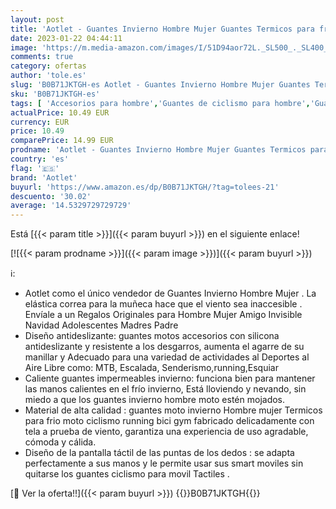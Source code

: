 ```yaml
---
layout: post
title: 'Aotlet - Guantes Invierno Hombre Mujer Guantes Termicos para frio moto ciclismo running bici gym para movil Tactiles Regalos Originales para Hombre Mujer Amigo Invisible Navidad Adolescentes Madres Padre'
date: 2023-01-22 04:44:11
image: 'https://m.media-amazon.com/images/I/51D94aor72L._SL500_._SL400_.jpg'
comments: true
category: ofertas
author: 'tole.es'
slug: 'B0B71JKTGH-es Aotlet - Guantes Invierno Hombre Mujer Guantes Termicos...'
sku: 'B0B71JKTGH-es'
tags: [ 'Accesorios para hombre','Guantes de ciclismo para hombre','Guantes y manoplas para hombre','Moda','Moda Hombre','Ropa de ciclismo','Ropa de ciclismo para hombre','Ropa específica deportiva','aotlet','navidad','🇪🇸', ]
actualPrice: 10.49 EUR
currency: EUR
price: 10.49
comparePrice: 14.99 EUR
prodname: 'Aotlet - Guantes Invierno Hombre Mujer Guantes Termicos para frio moto ciclismo running bici gym para movil Tactiles Regalos Originales para Hombre Mujer Amigo Invisible Navidad Adolescentes Madres Padre'
country: 'es'
flag: '🇪🇸'
brand: 'Aotlet'
buyurl: 'https://www.amazon.es/dp/B0B71JKTGH/?tag=tolees-21'
descuento: '30.02'
average: '14.5329729729729'
---
```


Está [{{< param title >}}]({{< param buyurl >}}) en el siguiente enlace!

[![{{< param prodname >}}]({{< param image >}})]({{< param buyurl >}})

ℹ️:

- Aotlet como el único vendedor de Guantes Invierno Hombre Mujer . La elástica correa para la muñeca hace que el viento sea inaccesible . Envíale a un Regalos Originales para Hombre Mujer Amigo Invisible Navidad Adolescentes Madres Padre
- Diseño antideslizante: guantes motos accesorios con silicona antideslizante y resistente a los desgarros, aumenta el agarre de su manillar y Adecuado para una variedad de actividades al Deportes al Aire Libre como: MTB, Escalada, Senderismo,running,Esquiar
- Caliente guantes impermeables invierno: funciona bien para mantener las manos calientes en el frío invierno, Está lloviendo y nevando, sin miedo a que los guantes invierno hombre moto estén mojados.
- Material de alta calidad : guantes moto invierno Hombre mujer Termicos para frio moto ciclismo running bici gym fabricado delicadamente con tela a prueba de viento, garantiza una experiencia de uso agradable, cómoda y cálida.
- Diseño de la pantalla táctil de las puntas de los dedos : se adapta perfectamente a sus manos y le permite usar sus smart moviles sin quitarse los guantes ciclismo para movil Tactiles .

[🛒 Ver la oferta!!]({{< param buyurl >}})
{{<world>}}B0B71JKTGH{{</world>}}
